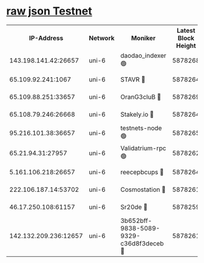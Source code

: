 [raw json Testnet](https://rpc-check.junot.stavr.tech/junot/rpc-junot-result.json)
=


<table><tr><th>IP-Address</th><th>Network</th><th>Moniker</th><th>Latest Block Height</th><th>Earliest Block Height</th><th>Catching Up</th><th>Tx Index</th><th>Voting Power</th><th>Scan Time</th></tr><tr><td>143.198.141.42:26657</td><td>uni-6</td><td>daodao_indexer 🟢</td><td>5878268</td><td>1</td><td>False</td><td>off</td><td>0</td><td>2023-12-08T03:16:55.475390564UTC</td></tr><tr><td>65.109.92.241:1067</td><td>uni-6</td><td>STAVR 🔴</td><td>5878264</td><td>1138541</td><td>False</td><td>on</td><td>6042</td><td>2023-12-08T03:16:45.021848420UTC</td></tr><tr><td>65.109.88.251:33657</td><td>uni-6</td><td>OranG3cluB 🔴</td><td>5878269</td><td>1138541</td><td>False</td><td>on</td><td>11</td><td>2023-12-08T03:16:59.920506279UTC</td></tr><tr><td>65.108.79.246:26668</td><td>uni-6</td><td>Stakely.io 🔴</td><td>5878264</td><td>1570872</td><td>False</td><td>on</td><td>1192034</td><td>2023-12-08T03:16:45.988984086UTC</td></tr><tr><td>95.216.101.38:36657</td><td>uni-6</td><td>testnets-node 🟢</td><td>5878265</td><td>1615130</td><td>False</td><td>on</td><td>0</td><td>2023-12-08T03:16:48.444214590UTC</td></tr><tr><td>65.21.94.31:27957</td><td>uni-6</td><td>Validatrium-rpc 🟢</td><td>5878262</td><td>2943363</td><td>False</td><td>on</td><td>0</td><td>2023-12-08T03:16:40.500545257UTC</td></tr><tr><td>5.161.106.218:26657</td><td>uni-6</td><td>reecepbcups 🔴</td><td>5878264</td><td>4468422</td><td>False</td><td>on</td><td>105015</td><td>2023-12-08T03:16:45.651431624UTC</td></tr><tr><td>222.106.187.14:53702</td><td>uni-6</td><td>Cosmostation 🔴</td><td>5878261</td><td>5344501</td><td>False</td><td>on</td><td>110003</td><td>2023-12-08T03:16:38.011701962UTC</td></tr><tr><td>46.17.250.108:61157</td><td>uni-6</td><td>Sr20de 🔴</td><td>5878259</td><td>5727371</td><td>False</td><td>on</td><td>28</td><td>2023-12-08T03:16:32.355702926UTC</td></tr><tr><td>142.132.209.236:12657</td><td>uni-6</td><td>3b652bff-9838-5089-9329-c36d8f3deceb 🔴</td><td>5878261</td><td>5861280</td><td>False</td><td>on</td><td>157563</td><td>2023-12-08T03:16:36.772874183UTC</td></tr></table>